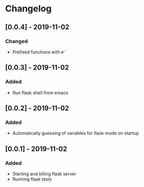 # Changelog

## [0.0.4] - 2019-11-02
### Changed
  - Prefixed functions with `#'`

## [0.0.3] - 2019-11-02
### Added
  - Run flask shell from emacs

## [0.0.2] - 2019-11-02
### Added
  - Automatically guessing of variables for flask mode on startup

## [0.0.1] - 2019-11-02
### Added
  - Starting and killing flask server
  - Running flask tests
